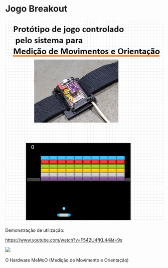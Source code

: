 # Jogo Breakout 
![breakoutcapa](docs/capa.png)

Demonstração de utilização:

https://www.youtube.com/watch?v=F542U4fKL44&t=9s

[<img src="https://i.ytimg.com/vi/F542U4fKL44U/default.jpg" width="75%">](https://www.youtube.com/watch?v=F542U4fKL44 "Now in Android: 55")

O Hardware MeMoO (Medição de Movimento e Orientação) 
